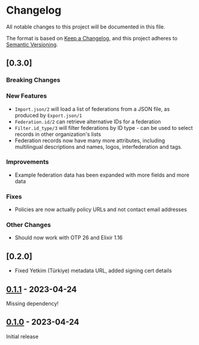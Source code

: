 # Changelog
All notable changes to this project will be documented in this file.

The format is based on [Keep a Changelog](https://keepachangelog.com/en/1.0.0/),
and this project adheres to [Semantic Versioning](https://semver.org/spec/v2.0.0.html).

## [0.3.0] 

### Breaking Changes

### New Features
- `Import.json/2` will load a list of federations from a JSON file, as produced by `Export.json/1`
- `Federation.id/2` can retrieve alternative IDs for a federation
- `Filter.id_type/3` will filter federations by ID type - can be used to select records in other organization's lists
- Federation records now have many more attributes, including multilingual descriptions and names, logos, interfederation
  and tags.

### Improvements
- Example federation data has been expanded with more fields and more data

### Fixes
- Policies are now actually policy URLs and not contact email addresses

### Other Changes
- Should now work with OTP 26 and Elixir 1.16

## [0.2.0]

- Fixed Yetkim (Türkiye) metadata URL, added signing cert details

## [0.1.1] - 2023-04-24
Missing dependency!

## [0.1.0] - 2023-04-24
Initial release

[0.1.1]: https://github.com/Digital-Identity-Labs/smee/compare/0.1.0...0.1.1
[0.1.0]: https://github.com/Digital-Identity-Labs/smee_feds/compare/releases/tag/0.1.0
